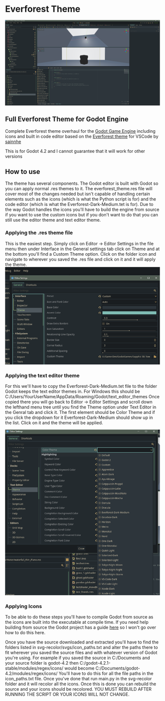# Everforest Theme

![img](examples/editor%20with%20viewport%20and%20shader.png)

## Full Everforest Theme for Godot Engine

Complete Everforest theme overhaul for the [Godot Game Engine](https://github.com/godotengine) including icons and built in code editor based on the [Everforest theme](https://github.com/sainnhe/everforest-vscode) for VSCode by [sainnhe](https://github.com/sainnhe)

This is for Godot 4.2 and I cannot guarantee that it will work for other versions

## How to use

The theme has several components. The Godot editor is built with Godot so you can apply normal .res themes to it. The everforest_theme.res file will cover most of the changes needed but isn't capable of handling certain elements such as the icons (which is what the Python script is for) and the code editor (which is what the Everforest-Dark-Medium.tet is for). Due to the way Godot handles the icons you'll have to build the engine from source if you want to use the custom icons but if you don't want to do that you can still use the editor theme and text editor theme.

### Applying the .res theme file

This is the easiest step. Simply click on Editor -> Editor Settings in the file menu then under Interface in the General settings tab click on Theme and at the bottom you'll find a Custom Theme option. Click on the folder icon and navigate to wherever you saved the .res file and click on it and it will apply the theme.
![img](examples/add%20theme.png)

### Applying the text editor theme

For this we'll have to copy the Everforest-Dark-Medium.tet file to the folder Godot keeps the text editor themes in. For Windows this should be C:/Users/YourUserName/AppData/Roaming/Godot/text_editor_themes Once copied there you will go back to Editor -> Editor Settings and scroll down the lefthand menu tree until you find the Theme option under Text Editor in the Genral tab and click it. The first element should be Color Theme and if you click the dropdown for it Everforest-Dark-Medium should show up in the list. Click on it and the theme will be applied.

![img](examples/add%20text%20editor%20theme.png)

### Applying Icons

To be able to do these steps you'll have to compile Godot from source as the icons are built into the executable at compile time. If you need help building from source the Godot project has a guide [here](https://docs.godotengine.org/en/stable/contributing/development/compiling/index.html) so I won't go over how to do this here.

Once you have the source downloaded and extracted you'll have to find the folders listed in svg-recolor/svgs/icon_paths.txt and alter the paths there to fit wherever you saved the source files and with whatever version of Godot you're using. For example if you saved the source in C:/Documents and your source folder is godot-4.2 then C:/godot-4.2.1-stable/modules/regex/icons/ would become C:/Documents/godot-4.2/modules/regex/icons/
You'll have to do this for all the file paths in the icon_paths.txt file. Once you've done that run main.py in the svg-recolor folder and it will recolor all the icons. Once this is done you can rebuild the source and your icons should be recolored. YOU MUST REBUILD AFTER RUNNING THE SCRIPT OR YOUR ICONS WILL NOT CHANGE.